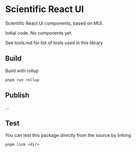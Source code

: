 Scientific React UI
===================

Scientific React UI components, based on MUI.

Initial code. No components yet.

See tools.md for list of tools used in this library

Build
-----
Build with rollup

	pnpm run rollup

Publish
-------

...

Test
----

You can test this package directly from the source by linking

	pnpm link <dir>

